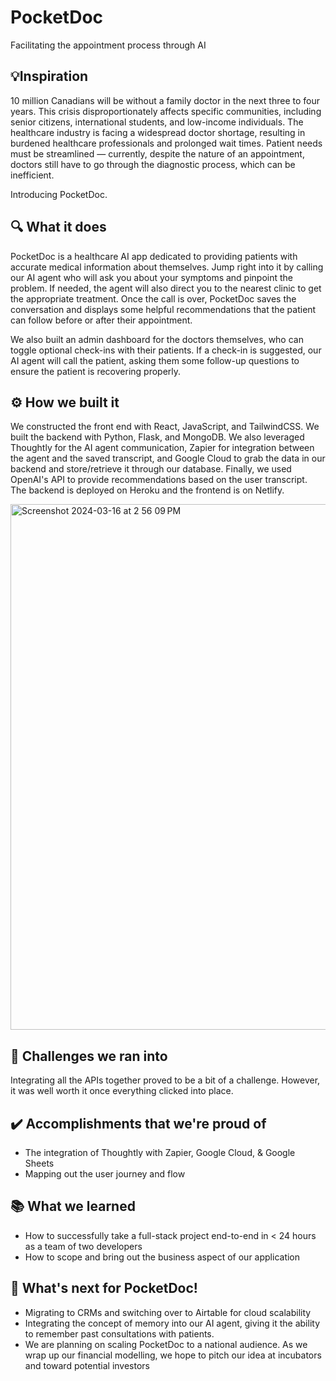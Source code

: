# PocketDoc

Facilitating the appointment process through AI

## 💡Inspiration

10 million Canadians will be without a family doctor in the next three to four years.​ This crisis disproportionately affects specific communities, including senior citizens, international students, and low-income individuals.​ The healthcare industry is facing a widespread doctor shortage, resulting in burdened healthcare professionals and prolonged wait times. Patient needs must be streamlined — currently, despite the nature of an appointment, doctors still have to go through the diagnostic process, which can be inefficient.​

Introducing PocketDoc.

## 🔍 What it does

PocketDoc is a healthcare AI app dedicated to providing patients with accurate medical information about themselves. Jump right into it by calling our AI agent who will ask you about your symptoms and pinpoint the problem. If needed, the agent will also direct you to the nearest clinic to get the appropriate treatment. Once the call is over, PocketDoc saves the conversation and displays some helpful recommendations that the patient can follow before or after their appointment.

We also built an admin dashboard for the doctors themselves, who can toggle optional check-ins with their patients. If a check-in is suggested, our AI agent will call the patient, asking them some follow-up questions to ensure the patient is recovering properly.

## ⚙️ How we built it

We constructed the front end with React, JavaScript, and TailwindCSS. We built the backend with Python, Flask, and MongoDB. We also leveraged Thoughtly for the AI agent communication, Zapier for integration between the agent and the saved transcript, and Google Cloud to grab the data in our backend and store/retrieve it through our database. Finally, we used OpenAI's API to provide recommendations based on the user transcript. The backend is deployed on Heroku and the frontend is on Netlify.

<img width="841" alt="Screenshot 2024-03-16 at 2 56 09 PM" src="https://github.com/Ezzhingy/pocketdoc/assets/86681988/40689c70-9358-49ae-9da5-a3998c86e7bb">

## 🚧 Challenges we ran into

Integrating all the APIs together proved to be a bit of a challenge. However, it was well worth it once everything clicked into place.

## ✔️ Accomplishments that we're proud of

<ul>
  <li>The integration of Thoughtly with Zapier, Google Cloud, & Google Sheets</li>
  <li>Mapping out the user journey and flow</li>
</ul>

## 📚 What we learned

<ul>
<li>How to successfully take a full-stack project end-to-end in < 24 hours as a team of two developers</li>
<li>How to scope and bring out the business aspect of our application</li>
</ul>

## 🔭 What's next for PocketDoc!

<ul>
<li>Migrating to CRMs and switching over to Airtable for cloud scalability</li>
<li>Integrating the concept of memory into our AI agent, giving it the ability to remember past consultations with patients.</li>
<li>We are planning on scaling PocketDoc to a national audience. As we wrap up our financial modelling, we hope to pitch our idea at incubators and toward potential investors</li>
</ul>
